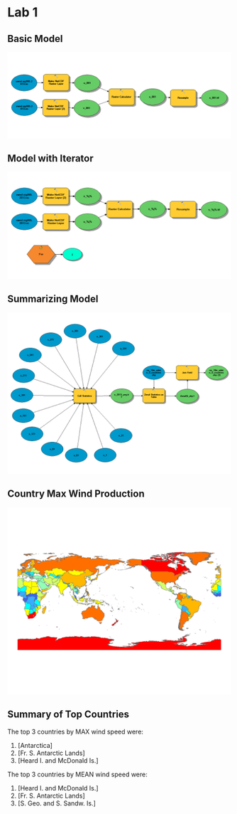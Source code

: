 # Lab 1

## Basic Model

![](img/uv_nc_to_s_tif.png)

## Model with Iterator

![](img/uv_nc_to_s_tif_iterator.png)

## Summarizing Model

![](img/country_wind_summary.png)

## Country Max Wind Production

![](img/country_wind_map.png)

## Summary of Top Countries

The top 3 countries by MAX wind speed were:

1. [Antarctica]
2. [Fr. S. Antarctic Lands]
3. [Heard I. and McDonald Is.]

The top 3 countries by MEAN wind speed were:

1. [Heard I. and McDonald Is.]
2. [Fr. S. Antarctic Lands]
3. [S. Geo. and S. Sandw. Is.]